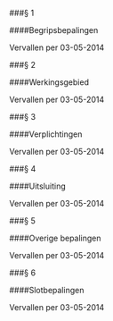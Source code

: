 <meta http-equiv='Content-Type' content='text/html; charset=utf-8' />

###§ 1 

####Begripsbepalingen

Vervallen per 03-05-2014 

###§ 2 

####Werkingsgebied

Vervallen per 03-05-2014 

###§ 3 

####Verplichtingen

Vervallen per 03-05-2014 

###§ 4 

####Uitsluiting

Vervallen per 03-05-2014 

###§ 5 

####Overige bepalingen

Vervallen per 03-05-2014 

###§ 6 

####Slotbepalingen

Vervallen per 03-05-2014 

